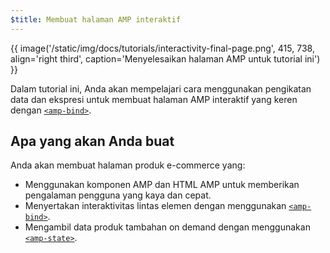 ```yaml
---
$title: Membuat halaman AMP interaktif
---
```


{{ image('/static/img/docs/tutorials/interactivity-final-page.png', 415, 738, align='right third', caption='Menyelesaikan halaman AMP untuk tutorial ini') }}

Dalam tutorial ini, Anda akan mempelajari cara menggunakan pengikatan data dan ekspresi untuk membuat halaman AMP interaktif yang keren dengan [`<amp-bind>`](/id/docs/reference/components/amp-bind.html).

## Apa yang akan Anda buat

Anda akan membuat halaman produk e-commerce yang:

- Menggunakan komponen AMP dan HTML AMP untuk memberikan pengalaman pengguna yang kaya dan cepat.
- Menyertakan interaktivitas lintas elemen dengan menggunakan [`<amp-bind>`](/id/docs/reference/components/amp-bind.html).
- Mengambil data produk tambahan on demand dengan menggunakan [`<amp-state>`](/id/docs/reference/components/amp-bind.html#state).
